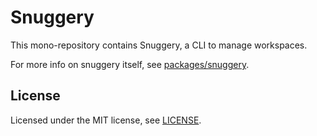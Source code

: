 # Snuggery

This mono-repository contains Snuggery, a CLI to manage workspaces.

For more info on snuggery itself, see [packages/snuggery](packages/snuggery).

## License

Licensed under the MIT license, see [LICENSE](LICENSE.md).
